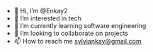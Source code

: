 - 👋 Hi, I’m @Enkay2
- 👀 I’m interested in tech
- 🌱 I’m currently learning software engineering 
- 💞️ I’m looking to collaborate on projects 
- 📫 How to reach me sylviankay@gmail.com

<!---
Enkay2/Enkay2 is a ✨ special ✨ repository because its `README.md` (this file) appears on your GitHub profile.
You can click the Preview link to take a look at your changes.
--->
